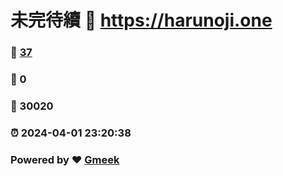 # 未完待續 :link: https://harunoji.one 
### :page_facing_up: [37](https://harunoji.one/tag.html) 
### :speech_balloon: 0 
### :hibiscus: 30020 
### :alarm_clock: 2024-04-01 23:20:38 
### Powered by :heart: [Gmeek](https://github.com/Meekdai/Gmeek)

